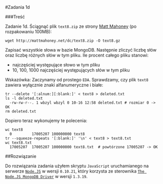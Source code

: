 #Zadania 1d

###Treść

Zadanie 1d. Ściągnąć plik `text8.zip` ze strony [Matt Mahoney](http://mattmahoney.net/dc/textdata.html) (po rozpakowaniu 100MB):

	wget http://mattmahoney.net/dc/text8.zip -O text8.gz

Zapisać wszystkie słowa w bazie MongoDB. Następnie zliczyć liczbę słów oraz liczbę różnych słów w tym pliku. Ile procent całego pliku stanowi:

 * najczęściej występujące słowo w tym pliku
 * 10, 100, 1000 najczęściej występujących słów w tym pliku

Wskazówka: Zaczynamy od prostego `EDA`. Sprawdzamy, czy plik `text8` zawiera wyłącznie znaki alfanumeryczne i białe:

	tr --delete '[:alnum:][:blank:]' < text8 > deleted.txt
	ls -l deleted.txt
	  -rw-rw-r--. 1 wbzyl wbzyl 0 10-16 12:58 deleted.txt # rozmiar 0 -> OK
	rm deleted.txt

Dopiero teraz wykonujemy te polecenia:

	wc text8
	  0         17005207 100000000 text8
	tr --squeeze-repeats '[:blank:]' '\n' < text8 > text8.txt
	wc text8.txt
	  17005207  17005207 100000000 text8.txt  # powtórzone 17005207 -> OK


##Rozwiązanie

Do rozwiązania zadania użyłem skryptu `JavaScript` uruchamianego na serwerze [`Node.JS`](http://nodejs.org/) w wersji `0.10.21`, który korzysta ze sterownika [`The Node.JS MongoDB Driver`](http://mongodb.github.io/node-mongodb-native/) w wersji `1.3.19`.
